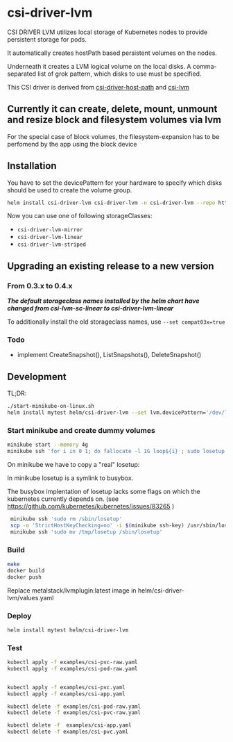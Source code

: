 # csi-driver-lvm #

CSI DRIVER LVM utilizes local storage of Kubernetes nodes to provide persistent storage for pods.

It automatically creates hostPath based persistent volumes on the nodes.

Underneath it creates a LVM logical volume on the local disks. A comma-separated list of grok pattern, which disks to use must be specified.

This CSI driver is derived from [csi-driver-host-path](https://github.com/kubernetes-csi/csi-driver-host-path) and [csi-lvm](https://github.com/metal-stack/csi-lvm )

## Currently it can create, delete, mount, unmount and resize block and filesystem volumes via lvm ##

For the special case of block volumes, the filesystem-expansion has to be perfomend by the app using the block device

## Installation ##

You have to set the devicePattern for your hardware to specify which disks should be used to create the volume group.

```bash
helm install csi-driver-lvm csi-driver-lvm -n csi-driver-lvm --repo https://helm.metal-stack.io/csi-driver-lvm --set lvm.devicePattern='/dev/nvme[0-9]n[0-9]'
```

Now you can use one of following storageClasses:

* `csi-driver-lvm-mirror`
* `csi-driver-lvm-linear`
* `csi-driver-lvm-striped`

## Upgrading an existing release to a new version ##

### From 0.3.x to 0.4.x ###

***The default storageclass names installed by the helm chart have changed from csi-lvm-sc-linear to csi-driver-lvm-linear***

To additionally install the old storageclass names, use `--set compat03x=true`

### Todo ###

* implement CreateSnapshot(), ListSnapshots(), DeleteSnapshot()

## Development ###

TL;DR:

```bash
./start-minikube-on-linux.sh
helm install mytest helm/csi-driver-lvm --set lvm.devicePattern='/dev/loop[0-1]'
```

### Start minikube and create dummy volumes ###

```bash
minikube start --memory 4g
minikube ssh 'for i in 0 1; do fallocate -l 1G loop${i} ; sudo losetup -f loop${i}; sudo losetup -a ; done'
```

On minikube we have to copy a "real" losetup:

In minikube losetup is a symlink to busybox.

The busybox implentation of losetup lacks some flags on which the kubernetes currently depends on.
(see <https://github.com/kubernetes/kubernetes/issues/83265> )

```bash
 minikube ssh 'sudo rm /sbin/losetup'
 scp -o 'StrictHostKeyChecking=no' -i $(minikube ssh-key) /usr/sbin/losetup  docker@$(minikube ip):/tmp/losetup
 minikube ssh 'sudo mv /tmp/losetup /sbin/losetup'
```

### Build ###

```bash
make
docker build
docker push
```

Replace metalstack/lvmplugin:latest image in helm/csi-driver-lvm/values.yaml

### Deploy ###

```bash
helm install mytest helm/csi-driver-lvm
```

### Test ###

```bash
kubectl apply -f examples/csi-pvc-raw.yaml
kubectl apply -f examples/csi-pod-raw.yaml


kubectl apply -f examples/csi-pvc.yaml
kubectl apply -f examples/csi-app.yaml

kubectl delete -f examples/csi-pod-raw.yaml
kubectl delete -f examples/csi-pvc-raw.yaml

kubectl delete -f  examples/csi-app.yaml
kubectl delete -f examples/csi-pvc.yaml
```
